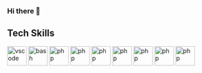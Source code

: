 ### Hi there 👋
<h2> Tech Skills </h2>
<p align="left">
<img src="https://camo.githubusercontent.com/4a2e8166ed5507bbc606f803b72ffe368428dfb39382c0466c8b53d308736503/68747470733a2f2f692e6962622e636f2f677959775963592f446973652d6f2d73696e2d742d74756c6f2d322e706e67" alt="vscode" width="45" height="45"/>
<img src="https://camo.githubusercontent.com/e1e296b3b860b21fbda3ef12cfeee57009c9dc88c354fbfa7b133e0bb2e6d4ca/68747470733a2f2f692e6962622e636f2f4232434a4358782f446973652d6f2d73696e2d742d74756c6f2d342e706e67" alt="bash" width="45" height="45"/>
<img src="https://camo.githubusercontent.com/fe207825389e9736145d06ad08e5de75a437948940c5eceb567f279349d43c11/68747470733a2f2f692e6962622e636f2f376b6857424b382f446973652d6f2d73696e2d742d74756c6f2d382e706e67" alt="php" width="45" height="45"/>
<img src="https://camo.githubusercontent.com/a7035d10bbfd774d12b32fa3b845bd69e807b83173ee3f96e0730bccb9dc0d20/68747470733a2f2f692e6962622e636f2f76785a637178732f446973652d6f2d73696e2d742d74756c6f2d392e706e67" alt="php" width="45" height="45"/>
<img src="https://camo.githubusercontent.com/39b138e48ba09f78c99088b991fdd9885f79aa0a5f48df2b321475820c51e41d/68747470733a2f2f692e6962622e636f2f384e4a6e5948582f446973652d6f2d73696e2d742d74756c6f2d372e706e67" alt="php" width="45" height="45"/>
<img src="https://camo.githubusercontent.com/7d34a43fd2d604121c9c9c29e517d2f797053ab31b76ea0e19129cfa579ce0a1/68747470733a2f2f692e6962622e636f2f395778647a6d662f446973652d6f2d73696e2d742d74756c6f2d362e706e67
 " alt="php" width="45" height="45"/>
<img src="https://camo.githubusercontent.com/36b7c8dfa033a563751fa76ae621e92b46292010f9bd01984a07ef7b210e8911/68747470733a2f2f692e6962622e636f2f4c67386d4b57472f446973652d6f2d73696e2d742d74756c6f2d31302e706e67" alt="php" width="45" height="45"/>
 <img src="https://camo.githubusercontent.com/76e4081a707f4289ab90a0bb7e2d78c58cc335a88028eb7a2cfb4910f30fec07/68747470733a2f2f692e6962622e636f2f504d673842746e2f446973652d6f2d73696e2d742d74756c6f2d332e706e67" alt="php" width="45" height="45"/>
  <img src="
 https://camo.githubusercontent.com/5f6c503832b9233fc296ebc262166a44feef8093800990b3f2e6a38c3401add5/68747470733a2f2f692e6962622e636f2f4e5939516e32512f446973652d6f2d73696e2d742d74756c6f2d352e706e67" alt="php" width="45" height="45"/>
 
</p>

